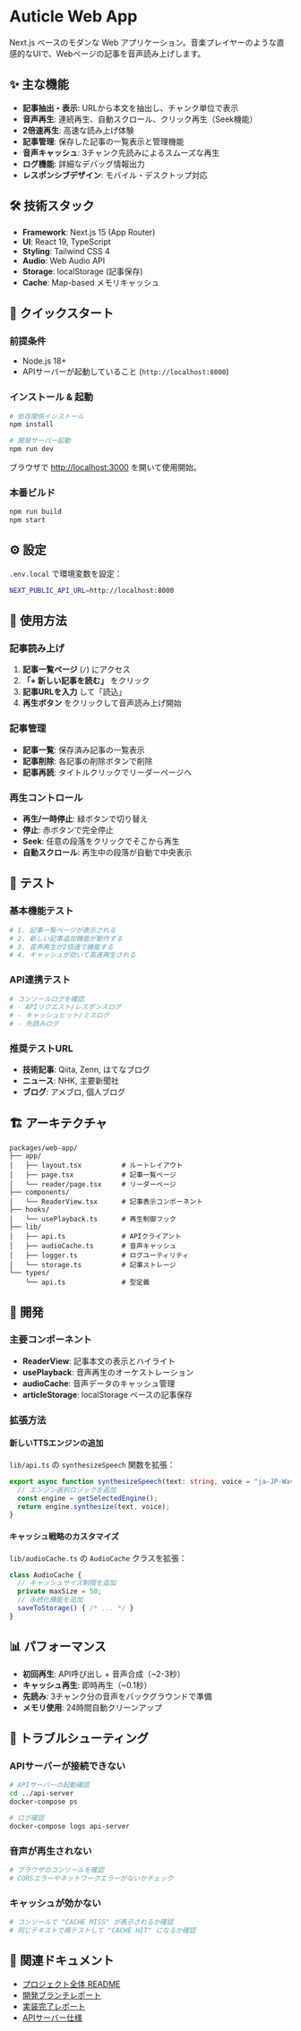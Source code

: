 # Auticle Web App

Next.js ベースのモダンな Web アプリケーション。音楽プレイヤーのような直感的なUIで、Webページの記事を音声読み上げします。

## ✨ 主な機能

- **記事抽出・表示**: URLから本文を抽出し、チャンク単位で表示
- **音声再生**: 連続再生、自動スクロール、クリック再生（Seek機能）
- **2倍速再生**: 高速な読み上げ体験
- **記事管理**: 保存した記事の一覧表示と管理機能
- **音声キャッシュ**: 3チャンク先読みによるスムーズな再生
- **ログ機能**: 詳細なデバッグ情報出力
- **レスポンシブデザイン**: モバイル・デスクトップ対応

## 🛠️ 技術スタック

- **Framework**: Next.js 15 (App Router)
- **UI**: React 19, TypeScript
- **Styling**: Tailwind CSS 4
- **Audio**: Web Audio API
- **Storage**: localStorage (記事保存)
- **Cache**: Map-based メモリキャッシュ

## 🚀 クイックスタート

### 前提条件

- Node.js 18+
- APIサーバーが起動していること (`http://localhost:8000`)

### インストール & 起動

```bash
# 依存関係インストール
npm install

# 開発サーバー起動
npm run dev
```

ブラウザで [http://localhost:3000](http://localhost:3000) を開いて使用開始。

### 本番ビルド

```bash
npm run build
npm start
```

## ⚙️ 設定

`.env.local` で環境変数を設定：

```bash
NEXT_PUBLIC_API_URL=http://localhost:8000
```

## 📱 使用方法

### 記事読み上げ

1. **記事一覧ページ** (`/`) にアクセス
2. **「+ 新しい記事を読む」** をクリック
3. **記事URLを入力** して「読込」
4. **再生ボタン** をクリックして音声読み上げ開始

### 記事管理

- **記事一覧**: 保存済み記事の一覧表示
- **記事削除**: 各記事の削除ボタンで削除
- **記事再読**: タイトルクリックでリーダーページへ

### 再生コントロール

- **再生/一時停止**: 緑ボタンで切り替え
- **停止**: 赤ボタンで完全停止
- **Seek**: 任意の段落をクリックでそこから再生
- **自動スクロール**: 再生中の段落が自動で中央表示

## 🧪 テスト

### 基本機能テスト

```bash
# 1. 記事一覧ページが表示される
# 2. 新しい記事追加機能が動作する
# 3. 音声再生が2倍速で機能する
# 4. キャッシュが効いて高速再生される
```

### API連携テスト

```bash
# コンソールログを確認
# - APIリクエスト/レスポンスログ
# - キャッシュヒット/ミスログ
# - 先読みログ
```

### 推奨テストURL

- **技術記事**: Qiita, Zenn, はてなブログ
- **ニュース**: NHK, 主要新聞社
- **ブログ**: アメブロ, 個人ブログ

## 🏗️ アーキテクチャ

```
packages/web-app/
├── app/
│   ├── layout.tsx          # ルートレイアウト
│   ├── page.tsx            # 記事一覧ページ
│   └── reader/page.tsx     # リーダーページ
├── components/
│   └── ReaderView.tsx      # 記事表示コンポーネント
├── hooks/
│   └── usePlayback.ts      # 再生制御フック
├── lib/
│   ├── api.ts              # APIクライアント
│   ├── audioCache.ts       # 音声キャッシュ
│   ├── logger.ts           # ログユーティリティ
│   └── storage.ts          # 記事ストレージ
└── types/
    └── api.ts              # 型定義
```

## 🔧 開発

### 主要コンポーネント

- **ReaderView**: 記事本文の表示とハイライト
- **usePlayback**: 音声再生のオーケストレーション
- **audioCache**: 音声データのキャッシュ管理
- **articleStorage**: localStorage ベースの記事保存

### 拡張方法

#### 新しいTTSエンジンの追加

`lib/api.ts` の `synthesizeSpeech` 関数を拡張：

```typescript
export async function synthesizeSpeech(text: string, voice = "ja-JP-Wavenet-B"): Promise<Blob> {
  // エンジン選択ロジックを追加
  const engine = getSelectedEngine();
  return engine.synthesize(text, voice);
}
```

#### キャッシュ戦略のカスタマイズ

`lib/audioCache.ts` の `AudioCache` クラスを拡張：

```typescript
class AudioCache {
  // キャッシュサイズ制限を追加
  private maxSize = 50;
  // 永続化機能を追加
  saveToStorage() { /* ... */ }
}
```

## 📊 パフォーマンス

- **初回再生**: API呼び出し + 音声合成（~2-3秒）
- **キャッシュ再生**: 即時再生（~0.1秒）
- **先読み**: 3チャンク分の音声をバックグラウンドで準備
- **メモリ使用**: 24時間自動クリーンアップ

## 🐛 トラブルシューティング

### APIサーバーが接続できない

```bash
# APIサーバーの起動確認
cd ../api-server
docker-compose ps

# ログ確認
docker-compose logs api-server
```

### 音声が再生されない

```bash
# ブラウザのコンソールを確認
# CORSエラーやネットワークエラーがないかチェック
```

### キャッシュが効かない

```bash
# コンソールで "CACHE MISS" が表示されるか確認
# 同じテキストで再テストして "CACHE HIT" になるか確認
```

## 📖 関連ドキュメント

- [プロジェクト全体 README](../../README.md)
- [開発ブランチレポート](BRANCH_REPORT.md)
- [実装完了レポート](COMPLETION_REPORT.md)
- [APIサーバー仕様](../api-server/README.md)
